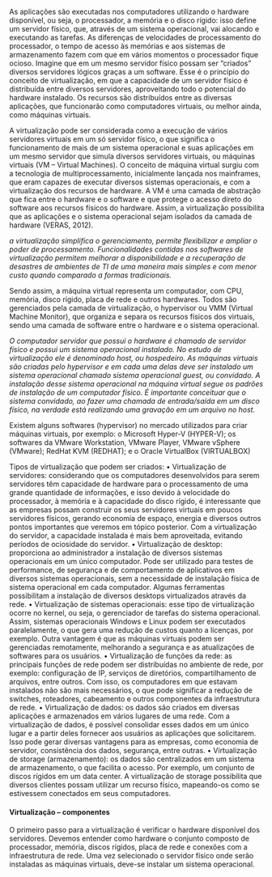As aplicações são executadas nos computadores utilizando o hardware disponível, ou seja, o processador, a memória e o disco rígido: isso define um servidor físico, que, através de um sistema operacional, vai alocando e executando as tarefas. As diferenças de velocidades de processamento do processador, o tempo de acesso às memórias e aos sistemas de armazenamento fazem com que em vários momentos o processador fique ocioso. Imagine que em um mesmo servidor físico possam ser “criados” diversos servidores lógicos graças a um software. Esse é o princípio do conceito de virtualização, em que a capacidade de um servidor físico é distribuída entre diversos servidores, aproveitando todo o potencial do hardware instalado. Os recursos são distribuídos entre as diversas aplicações, que funcionarão como computadores virtuais, ou melhor ainda, como máquinas virtuais.

A virtualização pode ser considerada como a execução de vários servidores virtuais em um só servidor físico, o que significa o funcionamento de mais de um sistema operacional e suas aplicações em um mesmo servidor que simula diversos servidores virtuais, ou máquinas  virtuais (VM – Virtual Machines). O conceito de máquina virtual surgiu com a tecnologia de multiprocessamento, inicialmente lançada nos mainframes, que eram capazes de executar diversos sistemas operacionais, e com a virtualização dos recursos de hardware. A VM é uma camada de abstração que fica entre o hardware e o software e que protege o acesso direto do software aos recursos físicos do hardware. Assim, a virtualização possibilita que as aplicações e o sistema operacional sejam isolados da camada de hardware (VERAS, 2012).

*a virtualização simplifica o gerenciamento, permite flexibilizar e ampliar o poder de processamento. Funcionalidades contidas nos softwares de virtualização permitem melhorar a disponibilidade e a recuperação de desastres de ambientes de TI de uma maneira mais simples e com menor custo quando comparado a formas tradicionais.*

Sendo assim, a máquina virtual representa um computador, com CPU, memória, disco rígido, placa de rede e outros hardwares. Todos são gerenciados pela camada de virtualização, o hypervisor ou VMM (Virtual Machine Monitor), que organiza e separa os recursos físicos dos virtuais, sendo uma camada de software entre o hardware e o sistema operacional.

*O computador servidor que possui o hardware é chamado de servidor físico e possui um sistema operacional instalado. No estudo de virtualização ele é denominado host, ou hospedeiro. As máquinas virtuais são criadas pelo hypervisor e em cada uma delas deve ser instalado um sistema operacional chamado sistema operacional guest, ou convidado. A instalação desse sistema operacional na máquina virtual segue os padrões de instalação de um computador físico. É importante conceituar que o sistema convidado, ao fazer uma chamada de entrada/saída em um disco físico, na verdade está realizando uma gravação em um arquivo no host.*

Existem alguns softwares (hypervisor) no mercado utilizados para criar máquinas virtuais, por exemplo: o Microsoft Hyper-V (HYPER-V); os softwares da VMware Workstation, VMware Player, VMware vSphere (VMware); RedHat KVM (REDHAT); e o Oracle VirtualBox (VIRTUALBOX)

Tipos de virtualização que podem ser criados:
• Virtualização de servidores: considerando que os computadores
desenvolvidos para serem servidores têm capacidade de hardware
para o processamento de uma grande quantidade de informações, e isso devido à velocidade do processador, à memória e à
capacidade do disco rígido, é interessante que as empresas possam construir os seus servidores virtuais em poucos servidores
físicos, gerando economia de espaço, energia e diversos outros
pontos importantes que veremos em tópico posterior. Com a virtualização do servidor, a capacidade instalada é mais bem aproveitada, evitando períodos de ociosidade do servidor.
• Virtualização de desktop: proporciona ao administrador a instalação de diversos sistemas operacionais em um único computador. Pode ser utilizado para testes de performance, de segurança
e de comportamento de aplicativos em diversos sistemas operacionais, sem a necessidade de instalação física de sistema operacional em cada computador. Algumas ferramentas possibilitam
a instalação de diversos desktops virtualizados através da rede.
• Virtualização de sistemas operacionais: esse tipo de virtualização ocorre no kernel, ou seja, o gerenciador de tarefas do sistema operacional. Assim, sistemas operacionais Windows e Linux
podem ser executados paralelamente, o que gera uma redução
de custos quanto a licenças, por exemplo. Outra vantagem é
que as máquinas virtuais podem ser gerenciadas remotamente,
melhorando a segurança e as atualizações de softwares para os
usuários.
• Virtualização de funções da rede: as principais funções de
rede podem ser distribuídas no ambiente de rede, por exemplo: 
configuração de IP, serviços de diretórios, compartilhamento de
arquivos, entre outros. Com isso, os computadores em que estavam instalados não são mais necessários, o que pode significar
a redução de switches, roteadores, cabeamento e outros componentes da infraestrutura de rede.
• Virtualização de dados: os dados são criados em diversas aplicações e armazenados em vários lugares de uma rede. Com a
virtualização de dados, é possível consolidar esses dados em um
único lugar e a partir deles fornecer aos usuários as aplicações
que solicitarem. Isso pode gerar diversas vantagens para as empresas, como economia de servidor, consistência dos dados, segurança, entre outras.
• Virtualização de storage (armazenamento): os dados são centralizados em um sistema de armazenamento, o que facilita o
acesso. Por exemplo, um conjunto de discos rígidos em um data
center. A virtualização de storage possibilita que diversos clientes
possam utilizar um recurso físico, mapeando-os como se estivessem conectados em seus computadores. 

#### Virtualização – componentes
O primeiro passo para a virtualização é verificar o hardware disponível dos servidores. Devemos entender como hardware o conjunto composto de processador, memória, discos rígidos, placa de rede e conexões com a infraestrutura de rede. Uma vez selecionado o servidor físico onde serão instaladas as máquinas virtuais, deve-se instalar um sistema operacional.